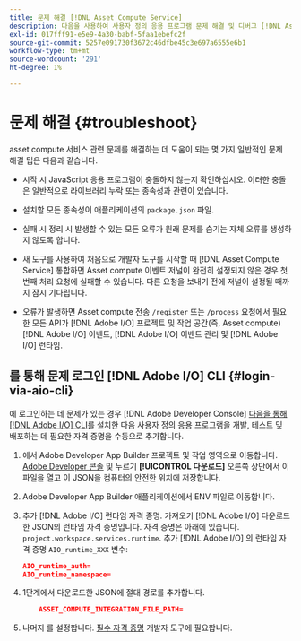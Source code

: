 ```yaml
---
title: 문제 해결 [!DNL Asset Compute Service]
description: 다음을 사용하여 사용자 정의 응용 프로그램 문제 해결 및 디버그 [!DNL Asset Compute Service].
exl-id: 017fff91-e5e9-4a30-babf-5faa1ebefc2f
source-git-commit: 5257e091730f3672c46dfbe45c3e697a6555e6b1
workflow-type: tm+mt
source-wordcount: '291'
ht-degree: 1%

---
```


# 문제 해결 {#troubleshoot}

asset compute 서비스 관련 문제를 해결하는 데 도움이 되는 몇 가지 일반적인 문제 해결 팁은 다음과 같습니다.

* 시작 시 JavaScript 응용 프로그램이 충돌하지 않는지 확인하십시오. 이러한 충돌은 일반적으로 라이브러리 누락 또는 종속성과 관련이 있습니다.
* 설치할 모든 종속성이 애플리케이션의 `package.json` 파일.
* 실패 시 정리 시 발생할 수 있는 모든 오류가 원래 문제를 숨기는 자체 오류를 생성하지 않도록 합니다.

* 새 도구를 사용하여 처음으로 개발자 도구를 시작할 때 [!DNL Asset Compute Service] 통합하면 Asset compute 이벤트 저널이 완전히 설정되지 않은 경우 첫 번째 처리 요청에 실패할 수 있습니다. 다른 요청을 보내기 전에 저널이 설정될 때까지 잠시 기다립니다.
* 오류가 발생하면 Asset compute 전송 `/register` 또는 `/process` 요청에서 필요한 모든 API가 [!DNL Adobe I/O] 프로젝트 및 작업 공간(즉, Asset compute) [!DNL Adobe I/O] 이벤트, [!DNL Adobe I/O] 이벤트 관리 및 [!DNL Adobe I/O] 런타임.

## 를 통해 문제 로그인 [!DNL Adobe I/O] CLI {#login-via-aio-cli}

에 로그인하는 데 문제가 있는 경우 [!DNL Adobe Developer Console] [다음을 통해 [!DNL Adobe I/O] CLI](https://developer.adobe.com/app-builder/docs/getting_started/first_app/#3-signing-in-from-cli)를 설치한 다음 사용자 정의 응용 프로그램을 개발, 테스트 및 배포하는 데 필요한 자격 증명을 수동으로 추가합니다.

1. 에서 Adobe Developer App Builder 프로젝트 및 작업 영역으로 이동합니다. [Adobe Developer 콘솔](https://console.adobe.io/) 및 누르기 **[!UICONTROL 다운로드]** 오른쪽 상단에서 이 파일을 열고 이 JSON을 컴퓨터의 안전한 위치에 저장합니다.

1. Adobe Developer App Builder 애플리케이션에서 ENV 파일로 이동합니다.

1. 추가 [!DNL Adobe I/O] 런타임 자격 증명. 가져오기 [!DNL Adobe I/O] 다운로드한 JSON의 런타임 자격 증명입니다. 자격 증명은 아래에 있습니다. `project.workspace.services.runtime`. 추가 [!DNL Adobe I/O] 의 런타임 자격 증명 `AIO_runtime_XXX` 변수:

   ```json
   AIO_runtime_auth=
   AIO_runtime_namespace=
   ```

1. 1단계에서 다운로드한 JSON에 절대 경로를 추가합니다.

   ```json
       ASSET_COMPUTE_INTEGRATION_FILE_PATH=
   ```

1. 나머지 를 설정합니다. [필수 자격 증명](develop-custom-application.md) 개발자 도구에 필요합니다.

<!-- TBD for later:
Add any best practices for developers in this section:
* Any items to take care of when creating projects.
* Any naming conventions, reserved keywords, etc.?
* Any terms that can become a source of confusion later based on our OOTB naming.

* If required, add limitations for custom applications and spin those off as best practices.
* Do NOT borrow any content from https://git.corp.adobe.com/nui/nui/blob/master/doc/worker_api.md. It is outdated and irrelevant for 3rd party custom applications.
-->
